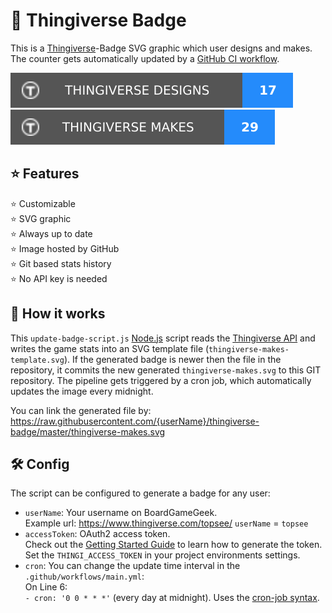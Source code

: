 # 🎫 Thingiverse Badge
This is a [Thingiverse](https://www.thingiverse.com/)-Badge SVG graphic which user designs and makes.
The counter gets automatically updated by a [GitHub CI workflow](https://resources.github.com/ci-cd/).

![thingiverse-designs](https://raw.githubusercontent.com/TobseF/thingiverse-badge/master/thingiverse-designs.svg)
![thingiverse-makes](https://raw.githubusercontent.com/TobseF/thingiverse-badge/master/thingiverse-makes.svg)

## ⭐ Features
 ⭐ Customizable  
 ⭐ SVG graphic  
 ⭐ Always up to date  
 ⭐ Image hosted by GitHub  
 ⭐ Git based stats history  
 ⭐ No API key is needed

## 📖 How it works
This `update-badge-script.js` [Node.js](https://nodejs.org/en/) script reads 
the [Thingiverse API](https://www.thingiverse.com/developers/rest-api-reference)
and writes the game stats into an SVG template file (`thingiverse-makes-template.svg`).
If the generated badge is newer then the file in the repository, it
commits the new generated `thingiverse-makes.svg` to this GIT repository.
The pipeline gets triggered by a cron job, which automatically updates the image every midnight.

You can link the generated file by:  
https://raw.githubusercontent.com/{userName}/thingiverse-badge/master/thingiverse-makes.svg

## 🛠 Config
The script can be configured to generate a badge for any user:
* `userName`: Your username on BoardGameGeek.  
   Example url: https://www.thingiverse.com/topsee/ 
   `userName` = `topsee`
* `accessToken`: OAuth2 access token.  
   Check out the [Getting Started Guide](https://www.thingiverse.com/developers/getting-started) 
   to learn how to generate the token.  
   Set the `THINGI_ACCESS_TOKEN` in your project environments settings.
* `cron`: You can change the update time interval in the `.github/workflows/main.yml`:  
   On Line 6:  
   `- cron: '0 0 * * *'` (every day at midnight).
   Uses the [cron-job syntax](https://crontab.guru/every-midnight).
